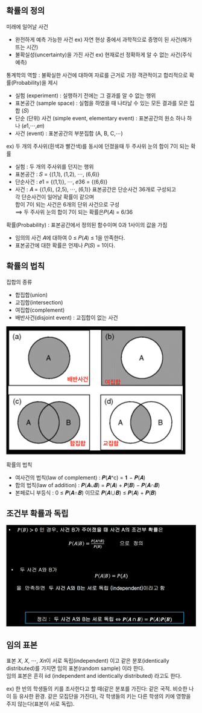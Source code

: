 ## 확률의 정의

미래에 일어날 사건
- 완전하게 예측 가능한 사건 ex) 자연 현상 중에서 과학적으로 증명이 된 사건(해가 뜨는 시간)
- 불확실성(uncertainty)을 가진 사건 ex) 현재로선 정확하게 알 수 없는 사건(주식 예측)

통계학의 역할 : 불확실한 사건에 대하여 자료를 근거로 가장 객관적이고 합리적으로 확률(Probability)을 제시

- 실험 (experiment) : 실행하기 전에는 그 결과를 알 수 없는 행위
- 표본공간 (sample space) : 실험을 하였을 때 나타날 수 있는 모든 결과를 모은 집합 (𝑆)
- 단순 (단위) 사건 (simple event, elementary event) : 표본공간의 원소 하나 하나 (𝑒1,⋯,𝑒𝑛)
- 사건 (event) : 표본공간의 부분집합 (A, B, C,⋯)

ex) 두 개의 주사위(흰색과 빨간색)를 동시에 던졌을때 두 주사위 눈의 합이 7이 되는 확률
- 실험 : 두 개의 주사위를 던지는 행위
- 표본공간 : 𝑆 = {(1,1), (1,2), ⋯, (6,6)}
- 단순사건 : 𝑒1 = {(1,1)}, ⋯, 𝑒36 = {(6,6)}
- 사건 : 𝐴 = {(1,6), (2,5), ⋯, (6,1)}
표본공간은 단순사건 36개로 구성되고    
각 단순사건이 일어날 확률이 같으며    
합이 7이 되는 사건은 6개의 단위 사건으로 구성    
⟹ 두 주사위 눈의 합이 7이 되는 확률은𝑃(𝐴) = 6/36

확률(Probability) : 표본공간에서 정의된 함수이며 0과 1사이의 값을 가짐
- 임의의 사건 𝐴에 대하여 0 ≤ 𝑃(𝐴) ≤ 1을 만족한다.
- 표본공간에 대한 확률은 언제나 𝑃(𝑆) = 1이다.

## 확률의 법칙

집합의 종류
- 합집합(union)
- 교집합(intersection)
- 여집합(complement)
- 배반사건(disjoint event) : 교집합이 없는 사건

![week3_1.png](images/week3_1.png)

확률의 법칙
- 여사건의 법칙(law of complement) : 𝑷(𝑨^c) = 𝟏 − 𝑷(𝑨)
- 합의 법칙(law of addition) : 𝑷(𝑨∪𝑩) = 𝑷(𝑨) + 𝑷(𝑩) − 𝑷(𝑨∩𝑩)
- 본페로니 부등식 : 0 ≤ 𝑷(𝑨∩𝑩) 이므로 𝑷(𝑨∪𝑩) ≤ 𝑷(𝑨) + 𝑷(𝑩)

## 조건부 확률과 독립

![week3_2.png](images/week3_2.png)

## 임의 표본

표본 𝑋, 𝑋, ⋯, 𝑋𝑛이 서로 독립(independent) 이고 같은 분포(identically distributed)를 가지면 임의 표본(random sample) 이라 한다.    
임의 표본은 흔히 iid (independent and identically distributed)
라고도 한다.

ex) 한 반의 학생들의 키를 조사한다고 할 때(같은 분포를 가진다: 같은 국적. 비슷한 나이 등 유사한 환경. 같은 모집단을 가진다), 각 학생들의 키는 다른 학생의 키에 영향을 주지 않는다(표본이 서로 독립). 
